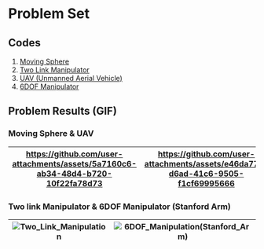 # Problem Set

## Codes
1. [Moving Sphere](./Moving_Ball.m)
2. [Two Link Manipulator](./Two_Link_Manipulator.m)
3. [UAV (Unmanned Aerial Vehicle)](./UAV.m)
4. [6DOF Manipulator](./Stanford_Arm.m)


## Problem Results (GIF)

### Moving Sphere & UAV

 https://github.com/user-attachments/assets/5a7160c6-ab34-48d4-b720-10f22fa78d73| https://github.com/user-attachments/assets/e46da77a-d6ad-41c6-9505-f1cf69995666
--- | ---
### Two link Manipulator & 6DOF Manipulator (Stanford Arm)
![Two_Link_Manipulation](https://github.com/user-attachments/assets/af8c9f1d-f2a0-4b3d-8c8d-c134f17e444e) | ![6DOF_Manipulation(Stanford_Arm)](https://github.com/user-attachments/assets/e300d049-652f-4601-908b-b0a7ec7be59c)
--- | --- |





